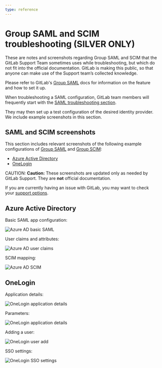 ```yaml
---
type: reference
---
```


# Group SAML and SCIM troubleshooting **(SILVER ONLY)**

These are notes and screenshots regarding Group SAML and SCIM that the GitLab Support Team sometimes uses while troubleshooting, but which do not fit into the official documentation. GitLab is making this public, so that anyone can make use of the Support team’s collected knowledge.

Please refer to GitLab's [Group SAML](../../user/group/saml_sso/index.md) docs for information on the feature and how to set it up.

When troubleshooting a SAML configuration, GitLab team members will frequently start with the [SAML troubleshooting section](../../user/group/saml_sso/index.md#troubleshooting).

They may then set up a test configuration of the desired identity provider. We include example screenshots in this section.

## SAML and SCIM screenshots

This section includes relevant screenshots of the following example configurations of [Group SAML](../../user/group/saml_sso/index.md) and [Group SCIM](../../user/group/saml_sso/scim_setup.md):

- [Azure Active Directory](#azure-active-directory)
- [OneLogin](#onelogin)

CAUTION: **Caution:**
These screenshots are updated only as needed by GitLab Support. They are **not** official documentation.

If you are currently having an issue with GitLab, you may want to check your [support options](https://about.gitlab.com/support/).

## Azure Active Directory

Basic SAML app configuration:

![Azure AD basic SAML](img/AzureAD-basic_SAML.png)

User claims and attributes:

![Azure AD user claims](img/AzureAD-claims.png)

SCIM mapping:

![Azure AD SCIM](img/AzureAD-scim_attribute_mapping.png)

## OneLogin

Application details:

![OneLogin application details](img/OneLogin-app_details.png)

Parameters:

![OneLogin application details](img/OneLogin-parameters.png)

Adding a user:

![OneLogin user add](img/OneLogin-userAdd.png)

SSO settings:

![OneLogin SSO settings](img/OneLogin-SSOsettings.png)
